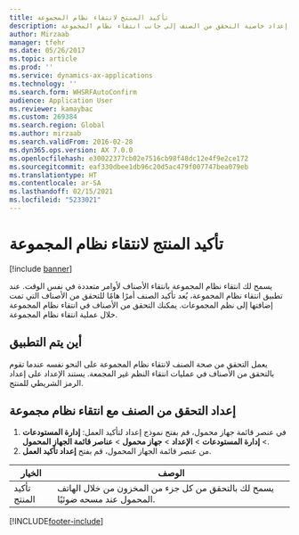 ```yaml
---
title: تأكيد المنتج لانتقاء نظام المجموعة
description: يصف هذا الموضوع كيفية إعداد خاصية التحقق من الصنف إلى جانب انتقاء نظام المجموعة.
author: Mirzaab
manager: tfehr
ms.date: 05/26/2017
ms.topic: article
ms.prod: ''
ms.service: dynamics-ax-applications
ms.technology: ''
ms.search.form: WHSRFAutoConfirm
audience: Application User
ms.reviewer: kamaybac
ms.custom: 269384
ms.search.region: Global
ms.author: mirzaab
ms.search.validFrom: 2016-02-28
ms.dyn365.ops.version: AX 7.0.0
ms.openlocfilehash: e30022377cb02e7516cb98f48dc12e4f9e2ce172
ms.sourcegitcommit: eaf330dbee1db96c20d5ac479f007747bea079eb
ms.translationtype: HT
ms.contentlocale: ar-SA
ms.lasthandoff: 02/15/2021
ms.locfileid: "5233021"
---
```

# <a name="product-confirmation-for-cluster-picking"></a>تأكيد المنتج لانتقاء نظام المجموعة

[!include [banner](../includes/banner.md)]

يسمح لك انتقاء نظام المجموعة بانتقاء الأصناف لأوامر متعددة في نفس الوقت. عند تطبيق انتقاء نظام المجموعة، يُعد تأكيد الصنف أمرًا هامًا للتحقق من الأصناف التي تمت إضافتها إلى نظم المجموعات. يمكنك التحقق من الأصناف في انتقاء نظام المجموعة خلال عملية انتقاء نظام المجموعة.

## <a name="where-it-applies"></a>أين يتم التطبيق

يعمل التحقق من صحة الصنف لانتقاء نظام المجموعة على النحو نفسه عندما تقوم بالتحقق من الأصناف في عمليات انتقاء النظم غير المجمعة. يستند الإعداد على إعداد الرمز الشريطي للمنتج.

## <a name="set-up-item-verification-with-cluster-picking"></a>إعداد التحقق من الصنف مع انتقاء نظام مجموعة

1. في عنصر قائمة جهاز محمول، قم بفتح نموذج إعداد لتأكيد العمل: **إدارة المستودعات** > **إدارة المستودعات** > **الإعداد** > **جهاز محمول** > **عناصر قائمة الجهاز المحمول**.
1. من عنصر قائمة الجهاز المحمول، قم بفتح **إعداد تأكيد العمل**.

|        الخيار        |                                    ‏‏الوصف                                    |
|----------------------|-----------------------------------------------------------------------------------|
| تأكيد المنتج | يسمح لك بالتحقق من كل جزء من المخزون من خلال الهاتف المحمول عند مسحه ضوئيًا. |


[!INCLUDE[footer-include](../../includes/footer-banner.md)]